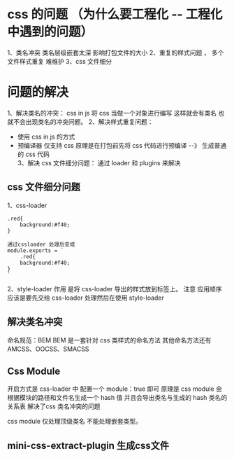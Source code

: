 # css 的问题 （为什么要工程化 -- 工程化中遇到的问题）

1、类名冲突 类名层级嵌套太深 影响打包文件的大小
2、重复的样式问题 ， 多个文件样式重复 难维护
3、css 文件细分

# 问题的解决

1、解决类名的冲突：
css in js 将 css 当做一个对象进行编写 这样就会有类名 也就不会出现类名的冲突问题。
2、解决样式重复问题：

- 使用 css in js 的方式
- 预编译器 仅支持 css 原理是在打包前先将 css 代码进行预编译 --》 生成普通的 css 代码  
  3、解决 css 文件细分问题：
  通过 loader 和 plugins 来解决

## css 文件细分问题

1、css-loader

```
.red{
    background:#f40;
}

通过cssloader 处理后变成
module.exports = `
    .red{
    background:#f40;
}
`
```

2、style-loader
作用 是将 css-loader 导出的样式放到标签上。
注意 应用顺序应该是要先交给 css-loader 处理然后在使用 style-loader

## 解决类名冲突

命名规范：BEM
BEM 是一套针对 css 类样式的命名方法
其他命名方法还有 AMCSS、OOCSS、SMACSS

## Css Module

开启方式是 css-loader 中 配置一个 module：true 即可
原理是 css module 会根据模块的路径和文件名生成一个 hash 值 并且会导出类名与生成的 hash 类名的关系表 解决了css 类名冲突的问题

css module 仅处理顶级类名 不能处理嵌套类型。


## mini-css-extract-plugin 生成css文件
